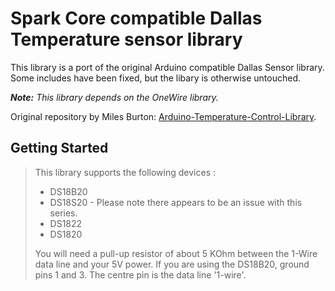 Spark Core compatible Dallas Temperature sensor library
===

This library is a port of the original Arduino compatible Dallas Sensor library. Some includes have been fixed, but the libary is otherwise untouched.

***Note:** This library depends on the OneWire library.*

Original repository by Miles Burton: [Arduino-Temperature-Control-Library](https://github.com/milesburton/Arduino-Temperature-Control-Library).
  
## Getting Started
> This library supports the following devices :
> 
> 
> * DS18B20
> * DS18S20 - Please note there appears to be an issue with this series.
> * DS1822
> * DS1820
>
>
> You will need a pull-up resistor of about 5 KOhm between the 1-Wire data line
> and your 5V power. If you are using the DS18B20, ground pins 1 and 3. The
> centre pin is the data line '1-wire'.